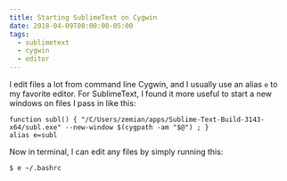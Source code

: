```yaml
---
title: Starting SublimeText on Cygwin
date: 2018-04-09T00:00:00-05:00
tags:
  - sublimetext
  - cygwin
  - editor
---
```


I edit files a lot from command line Cygwin, and I usually use an alias
`e` to my favorite editor. For SublimeText, I found it more useful to
start a new windows on files I pass in like this:

    function subl() { "/C/Users/zemian/apps/Sublime-Text-Build-3143-x64/subl.exe" --new-window $(cygpath -am "$@") ; }
    alias e=subl

Now in terminal, I can edit any files by simply running this: 

    $ e ~/.bashrc
